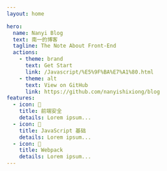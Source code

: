 ```yaml
---
layout: home

hero:
  name: Nanyi Blog
  text: 南一的博客
  tagline: The Note About Front-End
  actions:
    - theme: brand
      text: Get Start
      link: /Javascript/%E5%9F%BA%E7%A1%80.html
    - theme: alt
      text: View on GitHub
      link: https://github.com/nanyishixiong/blog
features:
  - icon: 🍕
    title: 前端安全
    details: Lorem ipsum...
  - icon: 🍔
    title: JavaScript 基础
    details: Lorem ipsum...
  - icon: 🍭
    title: Webpack
    details: Lorem ipsum...
---
```


<style>
:root {
  --vp-home-hero-name-color: transparent;
  --vp-home-hero-name-background: -webkit-linear-gradient(120deg, #bd34fe 30%, #41d1ff);

  --vp-home-hero-image-background-image: linear-gradient(-45deg, #bd34fe 50%, #47caff 50%);
  --vp-home-hero-image-filter: blur(40px);
}

@media (min-width: 640px) {
  :root {
    --vp-home-hero-image-filter: blur(56px);
  }
}

@media (min-width: 960px) {
  :root {
    --vp-home-hero-image-filter: blur(72px);
  }
}
</style>

